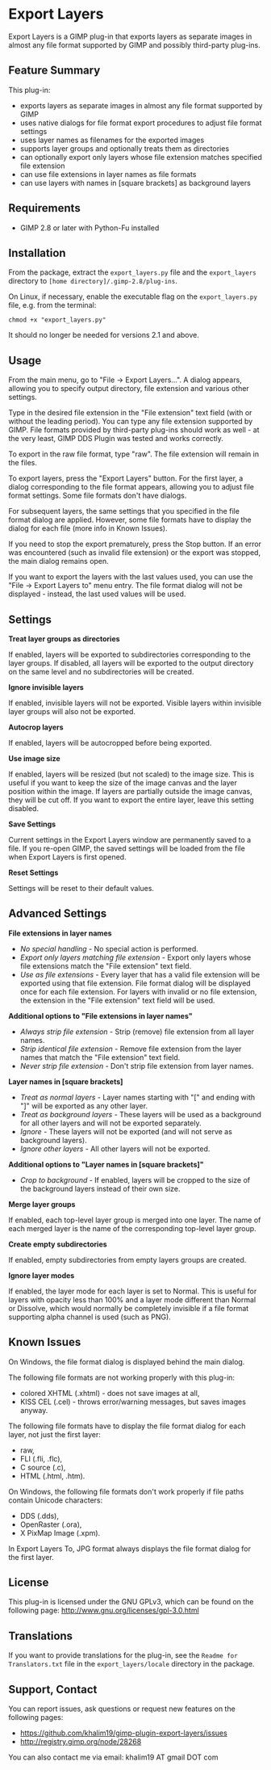 Export Layers
=============

Export Layers is a GIMP plug-in that exports layers as separate images in almost any file
format supported by GIMP and possibly third-party plug-ins.


Feature Summary
---------------

This plug-in:
* exports layers as separate images in almost any file format supported by GIMP
* uses native dialogs for file format export procedures to adjust file format settings
* uses layer names as filenames for the exported images
* supports layer groups and optionally treats them as directories
* can optionally export only layers whose file extension matches specified file extension
* can use file extensions in layer names as file formats
* can use layers with names in [square brackets] as background layers


Requirements
------------

* GIMP 2.8 or later with Python-Fu installed


Installation
------------

From the package, extract the `export_layers.py` file and the `export_layers` directory
to `[home directory]/.gimp-2.8/plug-ins`.

On Linux, if necessary, enable the executable flag on the `export_layers.py` file,
e.g. from the terminal:

    chmod +x "export_layers.py"

It should no longer be needed for versions 2.1 and above.


Usage
-----

From the main menu, go to "File -> Export Layers...". A dialog appears, allowing
you to specify output directory, file extension and various other settings.

Type in the desired file extension in the "File extension" text field (with or without
the leading period). You can type any file extension supported by GIMP. File formats
provided by third-party plug-ins should work as well - at the very least,
GIMP DDS Plugin was tested and works correctly.

To export in the raw file format, type "raw". The file extension will remain
in the files.

To export layers, press the "Export Layers" button. For the first layer,
a dialog corresponding to the file format appears, allowing you to adjust file
format settings. Some file formats don't have dialogs.

For subsequent layers, the same settings that you specified in the file format
dialog are applied. However, some file formats have to display the dialog
for each file (more info in Known Issues).

If you need to stop the export prematurely, press the Stop button. If an error was
encountered (such as invalid file extension) or the export was stopped, the main
dialog remains open.

If you want to export the layers with the last values used, you can use the
"File -> Export Layers to" menu entry. The file format dialog will not be displayed -
instead, the last used values will be used.


Settings
--------

**Treat layer groups as directories**

If enabled, layers will be exported to subdirectories corresponding to the layer groups.
If disabled, all layers will be exported to the output directory on the same level
and no subdirectories will be created.

**Ignore invisible layers**

If enabled, invisible layers will not be exported. Visible layers within
invisible layer groups will also not be exported.

**Autocrop layers**

If enabled, layers will be autocropped before being exported.

**Use image size**

If enabled, layers will be resized (but not scaled) to the image size. This is
useful if you want to keep the size of the image canvas and the layer position
within the image. If layers are partially outside the image canvas,
they will be cut off. If you want to export the entire layer,
leave this setting disabled.

**Save Settings**

Current settings in the Export Layers window are permanently saved to a file.
If you re-open GIMP, the saved settings will be loaded from the file when
Export Layers is first opened.

**Reset Settings**

Settings will be reset to their default values.


Advanced Settings
-----------------

**File extensions in layer names**

* *No special handling* - No special action is performed.
* *Export only layers matching file extension* - Export only layers whose file
extensions match the "File extension" text field.
* *Use as file extensions* - Every layer that has a valid file extension will be
exported using that file extension. File format dialog will be displayed once
for each file extension. For layers with invalid or no file extension,
the extension in the "File extension" text field will be used.

**Additional options to "File extensions in layer names"**

* *Always strip file extension* - Strip (remove) file extension from all layer names.
* *Strip identical file extension* - Remove file extension from the layer names that
match the "File extension" text field.
* *Never strip file extension* - Don't strip file extension from layer names.

**Layer names in [square brackets]**

* *Treat as normal layers* - Layer names starting with "[" and ending with "]"
will be exported as any other layer.
* *Treat as background layers* - These layers will be used as a background
for all other layers and will not be exported separately.
* *Ignore* - These layers will not be exported (and will not serve as background layers).
* *Ignore other layers* - All other layers will not be exported.

**Additional options to "Layer names in [square brackets]"**

* *Crop to background* - If enabled, layers will be cropped to the size of the
background layers instead of their own size.

**Merge layer groups**

If enabled, each top-level layer group is merged into one layer. The name
of each merged layer is the name of the corresponding top-level layer group.

**Create empty subdirectories**

If enabled, empty subdirectories from empty layers groups are created.

**Ignore layer modes**

If enabled, the layer mode for each layer is set to Normal. This is useful for layers
with opacity less than 100% and a layer mode different than Normal or Dissolve, which
would normally be completely invisible if a file format supporting alpha channel
is used (such as PNG).


Known Issues
------------

On Windows, the file format dialog is displayed behind the main dialog.

The following file formats are not working properly with this plug-in:
* colored XHTML (.xhtml) - does not save images at all,
* KISS CEL (.cel) - throws error/warning messages, but saves images anyway.

The following file formats have to display the file format dialog for each layer,
not just the first layer:
* raw,
* FLI (.fli, .flc),
* C source (.c),
* HTML (.html, .htm).

On Windows, the following file formats don't work properly if file paths contain Unicode characters:
* DDS (.dds),
* OpenRaster (.ora),
* X PixMap Image (.xpm).

In Export Layers To, JPG format always displays the file format dialog for the first layer.


License
-------

This plug-in is licensed under the GNU GPLv3, which can be found on the following page:
http://www.gnu.org/licenses/gpl-3.0.html


Translations
------------

If you want to provide translations for the plug-in, see the `Readme for Translators.txt`
file in the `export_layers/locale` directory in the package.


Support, Contact
----------------

You can report issues, ask questions or request new features on the following pages:
* https://github.com/khalim19/gimp-plugin-export-layers/issues
* http://registry.gimp.org/node/28268

You can also contact me via email: khalim19 AT gmail DOT com
